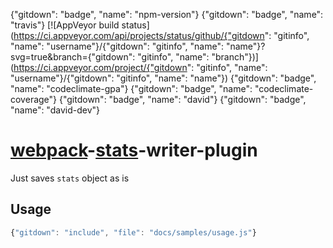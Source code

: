 {"gitdown": "badge", "name": "npm-version"} {"gitdown": "badge", "name": "travis"} [![AppVeyor build status](https://ci.appveyor.com/api/projects/status/github/{"gitdown": "gitinfo", "name": "username"}/{"gitdown": "gitinfo", "name": "name"}?svg=true&branch={"gitdown": "gitinfo", "name": "branch"})](https://ci.appveyor.com/project/{"gitdown": "gitinfo", "name": "username"}/{"gitdown": "gitinfo", "name": "name"}) {"gitdown": "badge", "name": "codeclimate-gpa"} {"gitdown": "badge", "name": "codeclimate-coverage"} {"gitdown": "badge", "name": "david"} {"gitdown": "badge", "name": "david-dev"}

[webpack](https://github.com/webpack/webpack)-[stats](http://webpack.github.io/docs/node.js-api.html#stats)-writer-plugin
=========================================================================================================================

Just saves `stats` object as is

## Usage

```javascript
{"gitdown": "include", "file": "docs/samples/usage.js"}
